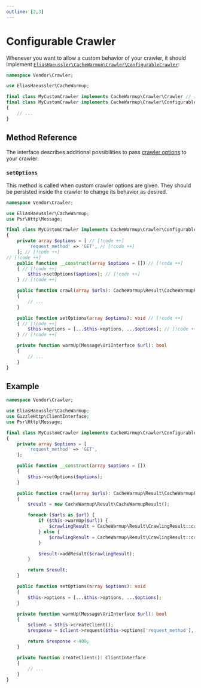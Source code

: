 ```yaml
---
outline: [2,3]
---
```


# Configurable Crawler

Whenever you want to allow a custom behavior of your crawler, it
should implement
[`EliasHaeussler\CacheWarmup\Crawler\ConfigurableCrawler`](../../src/Crawler/ConfigurableCrawler.php):

```php
namespace Vendor\Crawler;

use EliasHaeussler\CacheWarmup;

final class MyCustomCrawler implements CacheWarmup\Crawler\Crawler // [!code --]
final class MyCustomCrawler implements CacheWarmup\Crawler\ConfigurableCrawler // [!code ++]
{
    // ...
}
```

## Method Reference

The interface describes additional possibilities to pass
[crawler options](../config-reference/crawler-options.md) to your
crawler:

### `setOptions`

This method is called when custom crawler options are given. They
should be persisted inside the crawler to change its behavior as
desired.

```php
namespace Vendor\Crawler;

use EliasHaeussler\CacheWarmup;
use Psr\Http\Message;

final class MyCustomCrawler implements CacheWarmup\Crawler\ConfigurableCrawler
{
    private array $options = [ // [!code ++]
        'request_method' => 'GET', // [!code ++]
    ]; // [!code ++]
​// [!code ++]
    public function __construct(array $options = []) // [!code ++]
    { // [!code ++]
        $this->setOptions($options); // [!code ++]
    } // [!code ++]

    public function crawl(array $urls): CacheWarmup\Result\CacheWarmupResult
    {
        // ...
    }

    public function setOptions(array $options): void // [!code ++]
    { // [!code ++]
        $this->options = [...$this->options, ...$options]; // [!code ++]
    } // [!code ++]

    private function warmUp(Message\UriInterface $url): bool
    {
        // ...
    }
}
```

## Example

```php {9-16,35-38,43}
namespace Vendor\Crawler;

use EliasHaeussler\CacheWarmup;
use GuzzleHttp\ClientInterface;
use Psr\Http\Message;

final class MyCustomCrawler implements CacheWarmup\Crawler\ConfigurableCrawler
{
    private array $options = [
        'request_method' => 'GET',
    ];

    public function __construct(array $options = [])
    {
        $this->setOptions($options);
    }

    public function crawl(array $urls): CacheWarmup\Result\CacheWarmupResult
    {
        $result = new CacheWarmup\Result\CacheWarmupResult();

        foreach ($urls as $url) {
            if ($this->warmUp($url)) {
                $crawlingResult = CacheWarmup\Result\CrawlingResult::createSuccessful($url);
            } else {
                $crawlingResult = CacheWarmup\Result\CrawlingResult::createFailed($url);
            }

            $result->addResult($crawlingResult);
        }

        return $result;
    }

    public function setOptions(array $options): void
    {
        $this->options = [...$this->options, ...$options];
    }

    private function warmUp(Message\UriInterface $url): bool
    {
        $client = $this->createClient();
        $response = $client->request($this->options['request_method'], $url);

        return $response < 400;
    }

    private function createClient(): ClientInterface
    {
        // ...
    }
}
```
